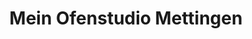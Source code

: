 ---
title: "Mein Ofenstudio Mettingen"
url: /mettingen/mein-ofenstudio-mettingen/
shop: Supermarkt
---